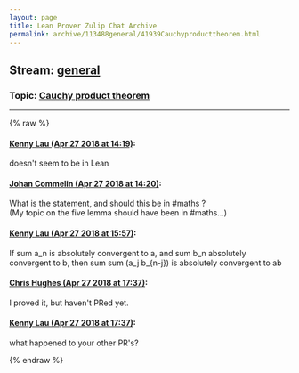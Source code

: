 ```yaml
---
layout: page
title: Lean Prover Zulip Chat Archive 
permalink: archive/113488general/41939Cauchyproducttheorem.html
---
```


## Stream: [general](index.html)
### Topic: [Cauchy product theorem](41939Cauchyproducttheorem.html)

---


{% raw %}
#### [ Kenny Lau (Apr 27 2018 at 14:19)](https://leanprover.zulipchat.com/#narrow/stream/113488-general/topic/Cauchy%20product%20theorem/near/125771651):
<p>doesn't seem to be in Lean</p>

#### [ Johan Commelin (Apr 27 2018 at 14:20)](https://leanprover.zulipchat.com/#narrow/stream/113488-general/topic/Cauchy%20product%20theorem/near/125771692):
<p>What is the statement, and should this be in #maths ?<br>
(My topic on the five lemma should have been in #maths...)</p>

#### [ Kenny Lau (Apr 27 2018 at 15:57)](https://leanprover.zulipchat.com/#narrow/stream/113488-general/topic/Cauchy%20product%20theorem/near/125775400):
<p>If sum a_n is absolutely convergent to a, and sum b_n absolutely convergent to b, then sum sum (a_j b_{n-j}) is absolutely convergent to ab</p>

#### [ Chris Hughes (Apr 27 2018 at 17:37)](https://leanprover.zulipchat.com/#narrow/stream/113488-general/topic/Cauchy%20product%20theorem/near/125779620):
<p>I proved it, but haven't PRed yet.</p>

#### [ Kenny Lau (Apr 27 2018 at 17:37)](https://leanprover.zulipchat.com/#narrow/stream/113488-general/topic/Cauchy%20product%20theorem/near/125779629):
<p>what happened to your other PR's?</p>


{% endraw %}
